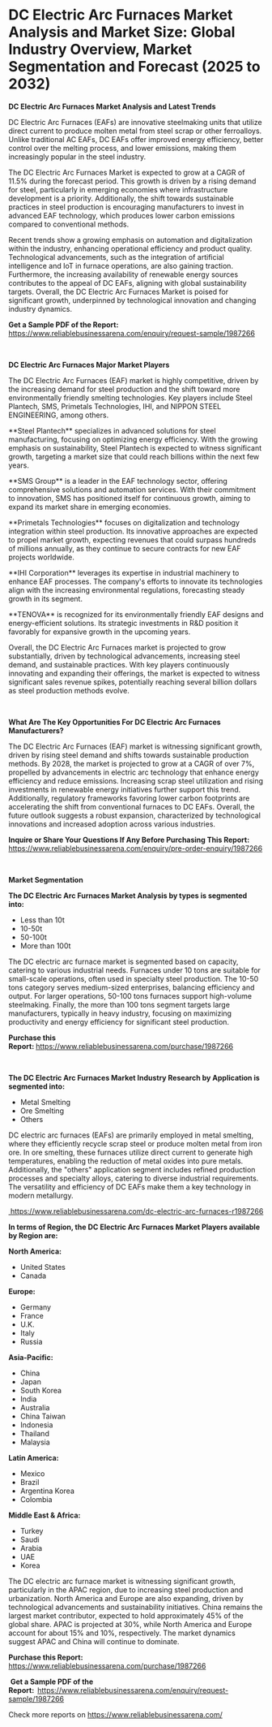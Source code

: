 <p><h1>DC Electric Arc Furnaces Market Analysis and Market Size: Global Industry Overview, Market Segmentation and Forecast (2025 to 2032)</h1></p><p><strong>DC Electric Arc Furnaces Market Analysis and Latest Trends</strong></p>
<p><p>DC Electric Arc Furnaces (EAFs) are innovative steelmaking units that utilize direct current to produce molten metal from steel scrap or other ferroalloys. Unlike traditional AC EAFs, DC EAFs offer improved energy efficiency, better control over the melting process, and lower emissions, making them increasingly popular in the steel industry.</p><p>The DC Electric Arc Furnaces Market is expected to grow at a CAGR of 11.5% during the forecast period. This growth is driven by a rising demand for steel, particularly in emerging economies where infrastructure development is a priority. Additionally, the shift towards sustainable practices in steel production is encouraging manufacturers to invest in advanced EAF technology, which produces lower carbon emissions compared to conventional methods.</p><p>Recent trends show a growing emphasis on automation and digitalization within the industry, enhancing operational efficiency and product quality. Technological advancements, such as the integration of artificial intelligence and IoT in furnace operations, are also gaining traction. Furthermore, the increasing availability of renewable energy sources contributes to the appeal of DC EAFs, aligning with global sustainability targets. Overall, the DC Electric Arc Furnaces Market is poised for significant growth, underpinned by technological innovation and changing industry dynamics.</p></p>
<p><strong>Get a Sample PDF of the Report:&nbsp;</strong> <a href="https://www.reliablebusinessarena.com/enquiry/request-sample/1987266?utm_campaign=2819&utm_medium=2&utm_source=Github&utm_content=ia&utm_term=02032025&utm_id=dc-electric-arc-furnaces">https://www.reliablebusinessarena.com/enquiry/request-sample/1987266</a></p>
<p>&nbsp;</p>
<p><strong>DC Electric Arc Furnaces Major Market Players</strong></p>
<p><p>The DC Electric Arc Furnaces (EAF) market is highly competitive, driven by the increasing demand for steel production and the shift toward more environmentally friendly smelting technologies. Key players include Steel Plantech, SMS, Primetals Technologies, IHI, and NIPPON STEEL ENGINEERING, among others.</p><p>**Steel Plantech** specializes in advanced solutions for steel manufacturing, focusing on optimizing energy efficiency. With the growing emphasis on sustainability, Steel Plantech is expected to witness significant growth, targeting a market size that could reach billions within the next few years.</p><p>**SMS Group** is a leader in the EAF technology sector, offering comprehensive solutions and automation services. With their commitment to innovation, SMS has positioned itself for continuous growth, aiming to expand its market share in emerging economies.</p><p>**Primetals Technologies** focuses on digitalization and technology integration within steel production. Its innovative approaches are expected to propel market growth, expecting revenues that could surpass hundreds of millions annually, as they continue to secure contracts for new EAF projects worldwide.</p><p>**IHI Corporation** leverages its expertise in industrial machinery to enhance EAF processes. The company's efforts to innovate its technologies align with the increasing environmental regulations, forecasting steady growth in its segment.</p><p>**TENOVA** is recognized for its environmentally friendly EAF designs and energy-efficient solutions. Its strategic investments in R&D position it favorably for expansive growth in the upcoming years.</p><p>Overall, the DC Electric Arc Furnaces market is projected to grow substantially, driven by technological advancements, increasing steel demand, and sustainable practices. With key players continuously innovating and expanding their offerings, the market is expected to witness significant sales revenue spikes, potentially reaching several billion dollars as steel production methods evolve.</p></p>
<p>&nbsp;</p>
<p><strong>What Are The Key Opportunities For DC Electric Arc Furnaces Manufacturers?</strong></p>
<p><p>The DC Electric Arc Furnaces (EAF) market is witnessing significant growth, driven by rising steel demand and shifts towards sustainable production methods. By 2028, the market is projected to grow at a CAGR of over 7%, propelled by advancements in electric arc technology that enhance energy efficiency and reduce emissions. Increasing scrap steel utilization and rising investments in renewable energy initiatives further support this trend. Additionally, regulatory frameworks favoring lower carbon footprints are accelerating the shift from conventional furnaces to DC EAFs. Overall, the future outlook suggests a robust expansion, characterized by technological innovations and increased adoption across various industries.</p></p>
<p><strong>Inquire or Share Your Questions If Any Before Purchasing This Report:</strong> <a href="https://www.reliablebusinessarena.com/enquiry/pre-order-enquiry/1987266?utm_campaign=2819&utm_medium=2&utm_source=Github&utm_content=ia&utm_term=02032025&utm_id=dc-electric-arc-furnaces">https://www.reliablebusinessarena.com/enquiry/pre-order-enquiry/1987266</a></p>
<p>&nbsp;</p>
<p><strong>Market Segmentation</strong></p>
<p><strong>The DC Electric Arc Furnaces Market Analysis by types is segmented into:</strong></p>
<p><ul><li>Less than 10t</li><li>10-50t</li><li>50-100t</li><li>More than 100t</li></ul></p>
<p><p>The DC electric arc furnace market is segmented based on capacity, catering to various industrial needs. Furnaces under 10 tons are suitable for small-scale operations, often used in specialty steel production. The 10-50 tons category serves medium-sized enterprises, balancing efficiency and output. For larger operations, 50-100 tons furnaces support high-volume steelmaking. Finally, the more than 100 tons segment targets large manufacturers, typically in heavy industry, focusing on maximizing productivity and energy efficiency for significant steel production.</p></p>
<p><strong>Purchase this Report:&nbsp;</strong><a href="https://www.reliablebusinessarena.com/purchase/1987266?utm_campaign=2819&utm_medium=2&utm_source=Github&utm_content=ia&utm_term=02032025&utm_id=dc-electric-arc-furnaces">https://www.reliablebusinessarena.com/purchase/1987266</a></p>
<p>&nbsp;</p>
<p><strong>The DC Electric Arc Furnaces Market Industry Research by Application is segmented into:</strong></p>
<p><ul><li>Metal Smelting</li><li>Ore Smelting</li><li>Others</li></ul></p>
<p><p>DC electric arc furnaces (EAFs) are primarily employed in metal smelting, where they efficiently recycle scrap steel or produce molten metal from iron ore. In ore smelting, these furnaces utilize direct current to generate high temperatures, enabling the reduction of metal oxides into pure metals. Additionally, the "others" application segment includes refined production processes and specialty alloys, catering to diverse industrial requirements. The versatility and efficiency of DC EAFs make them a key technology in modern metallurgy.</p></p>
<p><a href="https://www.reliablebusinessarena.com/dc-electric-arc-furnaces-r1987266?utm_campaign=2819&utm_medium=2&utm_source=Github&utm_content=ia&utm_term=02032025&utm_id=dc-electric-arc-furnaces">&nbsp;https://www.reliablebusinessarena.com/dc-electric-arc-furnaces-r1987266</a></p>
<p><strong>In terms of Region, the DC Electric Arc Furnaces Market Players available by Region are:</strong></p>
<p>
    <p> <strong> North America: </strong>
        <ul>
            <li>United States</li>
            <li>Canada</li>
        </ul>
        </p> 
    <p> <strong> Europe: </strong>
        <ul>
            <li>Germany</li>
            <li>France</li>
            <li>U.K.</li>
            <li>Italy</li>
            <li>Russia</li>
        </ul>
        </p> 
    <p> <strong> Asia-Pacific: </strong>
        <ul>
            <li>China</li>
            <li>Japan</li>
            <li>South Korea</li>
            <li>India</li>
            <li>Australia</li>
            <li>China Taiwan</li>
            <li>Indonesia</li>
            <li>Thailand</li>
            <li>Malaysia</li>
        </ul>
        </p> 
    <p> <strong> Latin America: </strong>
        <ul>
            <li>Mexico</li>
            <li>Brazil</li>
            <li>Argentina Korea</li>
            <li>Colombia</li>
        </ul>
        </p> 
    <p> <strong> Middle East & Africa: </strong>
        <ul>
            <li>Turkey</li>
            <li>Saudi</li>
            <li>Arabia</li>
            <li>UAE</li>
            <li>Korea</li>
        </ul>
    </p>
    </p>
<p><p>The DC electric arc furnace market is witnessing significant growth, particularly in the APAC region, due to increasing steel production and urbanization. North America and Europe are also expanding, driven by technological advancements and sustainability initiatives. China remains the largest market contributor, expected to hold approximately 45% of the global share. APAC is projected at 30%, while North America and Europe account for about 15% and 10%, respectively. The market dynamics suggest APAC and China will continue to dominate.</p></p>
<p><strong>Purchase this Report: </strong><a href="https://www.reliablebusinessarena.com/purchase/1987266?utm_campaign=2819&utm_medium=2&utm_source=Github&utm_content=ia&utm_term=02032025&utm_id=dc-electric-arc-furnaces">https://www.reliablebusinessarena.com/purchase/1987266</a></p>
<p>&nbsp;<strong>Get a Sample PDF of the Report:&nbsp;&nbsp;</strong><a href="https://www.reliablebusinessarena.com/enquiry/request-sample/1987266?utm_campaign=2819&utm_medium=2&utm_source=Github&utm_content=ia&utm_term=02032025&utm_id=dc-electric-arc-furnaces">https://www.reliablebusinessarena.com/enquiry/request-sample/1987266</a></p>
<p><strong></strong></p>
<p>Check more reports on <a href="https://www.reliablebusinessarena.com/?utm_campaign=2819&utm_medium=2&utm_source=Github&utm_content=ia&utm_term=02032025&utm_id=dc-electric-arc-furnaces">https://www.reliablebusinessarena.com/</a></p>